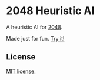 # 2048 Heuristic AI
A heuristic AI for [2048](https://github.com/gabrielecirulli/2048).

Made just for fun. [Try it!](http://thuo.github.io/2048-heuristic-ai/)

## License
[MIT license.](https://github.com/thuo/2048-heuristic-ai/blob/master/LICENSE.txt)
